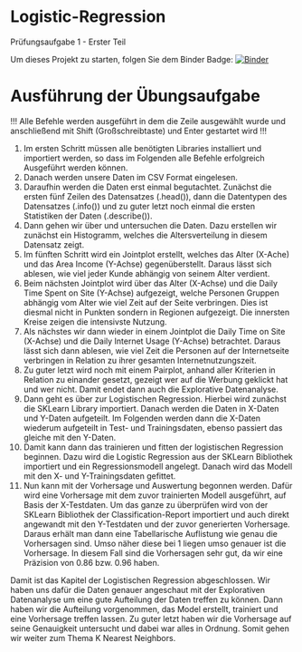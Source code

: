 # Logistic-Regression
Prüfungsaufgabe 1 - Erster Teil

Um dieses Projekt zu starten, folgen Sie dem Binder Badge:      [![Binder](https://mybinder.org/badge_logo.svg)](https://mybinder.org/v2/gh/FelixWuensch/Logistic-Regression/main)

# Ausführung der Übungsaufgabe

!!! Alle Befehle werden ausgeführt in dem die Zeile ausgewählt wurde und anschließend mit Shift (Großschreibtaste) und Enter gestartet wird !!!

1. Im ersten Schritt müssen alle benötigten Libraries installiert und importiert werden, so dass im Folgenden alle Befehle erfolgreich Ausgeführt werden können.
2. Danach werden unsere Daten im CSV Format eingelesen.
3. Daraufhin werden die Daten erst einmal begutachtet. Zunächst die ersten fünf Zeilen des Datensatzes (.head()), dann die Datentypen des Datensatzes (.info()) und zu guter letzt noch einmal die ersten Statistiken der Daten (.describe()).
4. Dann gehen wir über und untersuchen die Daten. Dazu erstellen wir zunächst ein Histogramm, welches die Altersverteilung in diesem Datensatz zeigt.
5. Im fünften Schritt wird ein Jointplot erstellt, welches das Alter (X-Ache) und das Area Income (Y-Achse) gegenüberstellt. Daraus lässt sich ablesen, wie viel jeder Kunde abhängig von seinem Alter verdient.
6. Beim nächsten Jointplot wird über das Alter (X-Achse) und die Daily Time Spent on Site (Y-Achse) aufgezeigt, welche Personen Gruppen abhängig vom Alter wie viel Zeit auf der Seite verbringen. Dies ist diesmal nicht in Punkten sondern in Regionen aufgezeigt. Die innersten Kreise zeigen die intensivste Nutzung.
7. Als nächstes wir dann wieder in einem Jointplot die Daily Time on Site (X-Achse) und die Daily Internet Usage (Y-Achse) betrachtet. Daraus lässt sich dann ablesen, wie viel Zeit die Personen auf der Internetseite verbringen in Relation zu ihrer gesamten Internetnutzungszeit.
8. Zu guter letzt wird noch mit einem Pairplot, anhand aller Kriterien in Relation zu einander gesetzt, gezeigt wer auf die Werbung geklickt hat und wer nicht. Damit endet dann auch die Explorative Datenanalyse.
9. Dann geht es über zur Logistischen Regression. Hierbei wird zunächst die SKLearn Library importiert. Danach werden die Daten in X-Daten und Y-Daten aufgeteilt. Im Folgenden werden dann die X-Daten wiederum aufgeteilt in Test- und Trainingsdaten, ebenso passiert das gleiche mit den Y-Daten.
10. Damit kann dann das trainieren und fitten der logistischen Regression beginnen. Dazu wird die Logistic Regression aus der SKLearn Bibliothek importiert und ein Regressionsmodell angelegt. Danach wird das Modell mit den X- und Y-Trainingsdaten gefittet.
11. Nun kann mit der Vorhersage und Auswertung begonnen werden. Dafür wird eine Vorhersage mit dem zuvor trainierten Modell ausgeführt, auf Basis der X-Testdaten. Um das ganze zu überprüfen wird von der SKLearn Bibliothek der Classification-Report importiert und auch direkt angewandt mit den Y-Testdaten und der zuvor generierten Vorhersage. Daraus erhält man dann eine Tabellarische Auflistung wie genau die Vorhersagen sind. Umso näher diese bei 1 liegen umso genauer ist die Vorhersage. In diesem Fall sind die Vorhersagen sehr gut, da wir eine Präzision von 0.86 bzw. 0.96 haben.

Damit ist das Kapitel der Logistischen Regression abgeschlossen. Wir haben uns dafür die Daten genauer angeschaut mit der Explorativen Datenanalyse um eine gute Aufteilung der Daten treffen zu können. Dann haben wir die Aufteilung vorgenommen, das Model erstellt, trainiert und eine Vorhersage treffen lassen. Zu guter letzt haben wir die Vorhersage auf seine Genauigkeit untersucht und dabei war alles in Ordnung. Somit gehen wir weiter zum Thema K Nearest Neighbors. 
